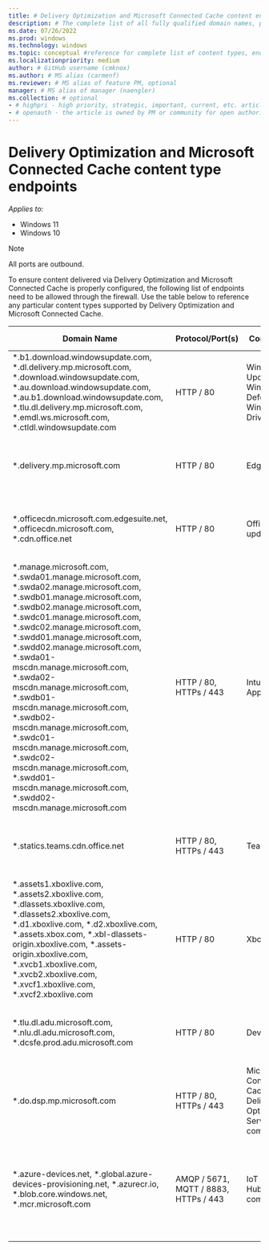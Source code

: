 ```yaml
---
title: # Delivery Optimization and Microsoft Connected Cache content endpoints.
description: # The complete list of all fully qualified domain names, ports, and associated content types to use Delivery Optimization and Microsoft Connected Cache.
ms.date: 07/26/2022
ms.prod: windows
ms.technology: windows
ms.topic: conceptual #reference for complete list of content types, endpoint names, ports, etc.
ms.localizationpriority: medium 
author: # GitHub username (cmknox)
ms.author: # MS alias (carmenf)
ms.reviewer: # MS alias of feature PM, optional
manager: # MS alias of manager (naengler)
ms.collection: # optional
- # highpri - high priority, strategic, important, current, etc. articles
- # openauth - the article is owned by PM or community for open authoring
---
```


# Delivery Optimization and Microsoft Connected Cache content type endpoints

_Applies to:_

- Windows 11
- Windows 10

> [!NOTE]
> All ports are outbound.

To ensure content delivered via Delivery Optimization and Microsoft Connected Cache is properly configured, the following list of endpoints need to be allowed through the firewall. Use the table below to reference any particular content types supported by Delivery Optimization and Microsoft Connected Cache.

|Domain Name  |Protocol/Port(s)  | Content Type | Additional Information | Version |
|---------|---------|---------------|-------------------|-----------------|
| *.b1.download.windowsupdate.com, *.dl.delivery.mp.microsoft.com, *.download.windowsupdate.com, *.au.download.windowsupdate.com, *.au.b1.download.windowsupdate.com, *.tlu.dl.delivery.mp.microsoft.com, *.emdl.ws.microsoft.com, *.ctldl.windowsupdate.com   |  HTTP / 80  | Windows Update Windows Defender Windows Drivers | [Complete list](https://docs.microsoft.com/en-us/windows/privacy/manage-windows-2004-endpoints) of endpoints for Windows Update services and payload. | Microsoft Endpoint Configuration Manager Distribution Point |
| *.delivery.mp.microsoft.com  |  HTTP / 80  | Edge Browser | [Complete list](https://docs.microsoft.com/en-us/deployedge/microsoft-edge-security-endpoints) of endpoints for Edge Browser. | Microsoft Endpoint Configuration Manager Distribution Point |
| *.officecdn.microsoft.com.edgesuite.net, *.officecdn.microsoft.com, *.cdn.office.net |  HTTP / 80  | Office CDN updates | [Complete list](https://docs.microsoft.com/en-us/office365/enterprise/office-365-endpoints) of endpoints for Office CDN updates. | Microsoft Endpoint Configuration Manager Distribution Point |
| *.manage.microsoft.com, *.swda01.manage.microsoft.com, *.swda02.manage.microsoft.com, *.swdb01.manage.microsoft.com, *.swdb02.manage.microsoft.com, *.swdc01.manage.microsoft.com, *.swdc02.manage.microsoft.com, *.swdd01.manage.microsoft.com, *.swdd02.manage.microsoft.com, *.swda01-mscdn.manage.microsoft.com, *.swda02-mscdn.manage.microsoft.com, *.swdb01-mscdn.manage.microsoft.com, *.swdb02-mscdn.manage.microsoft.com, *.swdc01-mscdn.manage.microsoft.com, *.swdc02-mscdn.manage.microsoft.com, *.swdd01-mscdn.manage.microsoft.com, *.swdd02-mscdn.manage.microsoft.com |  HTTP / 80, HTTPs / 443  | Intune Win32 Apps | [Complete list](https://docs.microsoft.com/en-us/mem/intune/fundamentals/intune-endpoints) of endpoints for Intune Win32 Apps updates. | Microsoft Endpoint Configuration Manager Distribution Point |
| *.statics.teams.cdn.office.net |  HTTP / 80, HTTPs / 443  | Teams | | Microsoft Endpoint Configuration Manager Distribution Point |
| *.assets1.xboxlive.com, *.assets2.xboxlive.com, *.dlassets.xboxlive.com, *.dlassets2.xboxlive.com, *.d1.xboxlive.com, *.d2.xboxlive.com, *.assets.xbox.com, *.xbl-dlassets-origin.xboxlive.com, *.assets-origin.xboxlive.com, *.xvcb1.xboxlive.com, *.xvcb2.xboxlive.com, *.xvcf1.xboxlive.com, *.xvcf2.xboxlive.com |  HTTP / 80 | Xbox | | Microsoft Endpoint Configuration Manager Distribution Point |
| *.tlu.dl.adu.microsoft.com, *.nlu.dl.adu.microsoft.com, *.dcsfe.prod.adu.microsoft.com |  HTTP / 80 | Device Update | [Complete list](https://docs.microsoft.com/en-us/azure/iot-hub-device-update/) of endpoints for Device Update updates.  | Microsoft Endpoint Configuration Manager Distribution Point |
| *.do.dsp.mp.microsoft.com |  HTTP / 80, HTTPs / 443 | Microsoft Connected Cache -> Delivery Optimization Services communication | [Complete list](https://docs.microsoft.com/en-us/windows/deployment/update/waas-delivery-optimization-faq#what-hostnames-should-i-allow-through-my-firewall-to-support-delivery-optimization) of endpoints for Delivery Optimization only.  | Microsoft Connected Cache Managed in Azure |
| *.azure-devices.net, *.global.azure-devices-provisioning.net, *.azurecr.io, *.blob.core.windows.net, *.mcr.microsoft.com |  AMQP / 5671, MQTT / 8883, HTTPs / 443 | IoT Edge / IoT Hub communication| [Complete list](https://docs.microsoft.com/en-us/azure/iot-hub/iot-hub-devguide-protocols) of Azure IoT Hub communication protocols and ports. [Azure IoT Guide](https://docs.microsoft.com/en-us/azure/iot-hub/iot-hub-devguide-endpoints) to understanding Azure IoT Hub endpoints. | Microsoft Connected Cache Managed in Azure |
